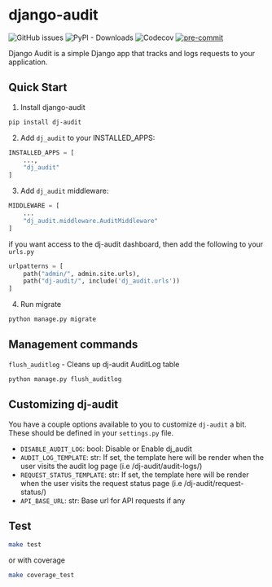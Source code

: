 # django-audit


![GitHub issues](https://img.shields.io/github/issues/Emmarex/django-audit)
![PyPI - Downloads](https://img.shields.io/pypi/dm/dj_audit)
![Codecov](https://img.shields.io/codecov/c/github/Emmarex/django-audit)
[![pre-commit](https://img.shields.io/badge/pre--commit-enabled-brightgreen?logo=pre-commit&logoColor=white)](https://github.com/pre-commit/pre-commit)

Django Audit is a simple Django app that tracks and logs requests to your application.

## Quick Start

1. Install django-audit

```bash
pip install dj-audit
```

2. Add ```dj_audit``` to your INSTALLED_APPS:

```python
INSTALLED_APPS = [
    ...,
    "dj_audit"
]
```

3. Add ```dj_audit``` middleware:

```python
MIDDLEWARE = [
    ...
    "dj_audit.middleware.AuditMiddleware"
]
```

if you want access to the dj-audit dashboard, then add the following to your ```urls.py```

```python
urlpatterns = [
    path("admin/", admin.site.urls),
    path("dj-audit/", include('dj_audit.urls'))
]
```

4. Run migrate

```bash
python manage.py migrate
```

## Management commands

```flush_auditlog``` - Cleans up dj-audit AuditLog table

```bash
python manage.py flush_auditlog
```

## Customizing dj-audit
You have a couple options available to you to customize ```dj-audit``` a bit. These should be defined in your ```settings.py``` file.

- ```DISABLE_AUDIT_LOG```: bool: Disable or Enable dj_audit
- ```AUDIT_LOG_TEMPLATE```: str: If set, the template here will be render when the user visits the audit log page (i.e /dj-audit/audit-logs/)
- ```REQUEST_STATUS_TEMPLATE```: str: If set, the template here will be render when the user visits the request status page (i.e /dj-audit/request-status/)
- ```API_BASE_URL```: str: Base url for API requests if any

## Test

```bash
make test
```

or with coverage

```bash
make coverage_test
```
